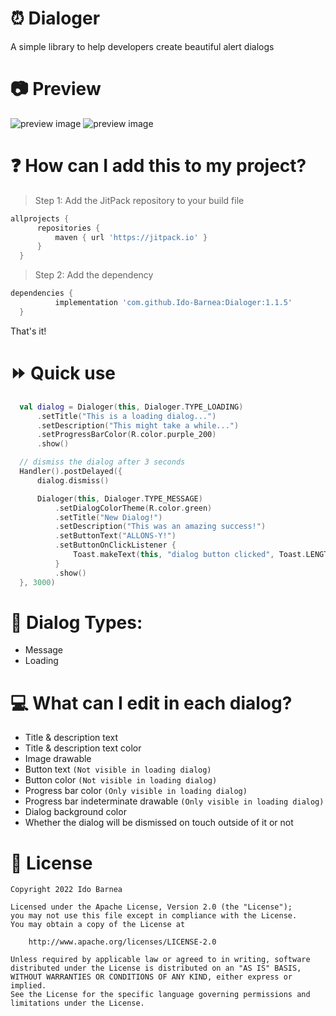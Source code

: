 # :alarm_clock: Dialoger
A simple library to help developers create beautiful alert dialogs

# :camera: Preview
![preview image](https://github.com/Ido-Barnea/Dialoger/blob/master/images/loading%20dialog.png)
![preview image](https://github.com/Ido-Barnea/Dialoger/blob/master/images/message%20dialog.png)

# :question: How can I add this to my project?
> Step 1: Add the JitPack repository to your build file
  ```gradle
  allprojects {
		repositories {
			maven { url 'https://jitpack.io' }
		}
	}
  ```
> Step 2: Add the dependency
  ```gradle
  dependencies {
	        implementation 'com.github.Ido-Barnea:Dialoger:1.1.5'
	}
  ```
  That's it!

# :fast_forward: Quick use
  ```kotlin
	val dialog = Dialoger(this, Dialoger.TYPE_LOADING)
		.setTitle("This is a loading dialog...")
		.setDescription("This might take a while...")
		.setProgressBarColor(R.color.purple_200)
		.show()

	// dismiss the dialog after 3 seconds
	Handler().postDelayed({
		dialog.dismiss()

		Dialoger(this, Dialoger.TYPE_MESSAGE)
			.setDialogColorTheme(R.color.green)
			.setTitle("New Dialog!")
			.setDescription("This was an amazing success!")
			.setButtonText("ALLONS-Y!")
			.setButtonOnClickListener {
				Toast.makeText(this, "dialog button clicked", Toast.LENGTH_SHORT).show()
			}
			.show()
	}, 3000)
  ```

# :book: Dialog Types:
- Message
- Loading

# :computer: What can I edit in each dialog?
- Title & description text
- Title & description text color
- Image drawable
- Button text ```(Not visible in loading dialog)```
- Button color ```(Not visible in loading dialog)```
- Progress bar color ```(Only visible in loading dialog)```
- Progress bar indeterminate drawable ```(Only visible in loading dialog)```
- Dialog background color
- Whether the dialog will be dismissed on touch outside of it or not

# :briefcase: License
```
Copyright 2022 Ido Barnea

Licensed under the Apache License, Version 2.0 (the "License");
you may not use this file except in compliance with the License.
You may obtain a copy of the License at

    http://www.apache.org/licenses/LICENSE-2.0

Unless required by applicable law or agreed to in writing, software
distributed under the License is distributed on an "AS IS" BASIS,
WITHOUT WARRANTIES OR CONDITIONS OF ANY KIND, either express or implied.
See the License for the specific language governing permissions and
limitations under the License.
```
